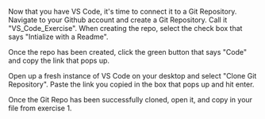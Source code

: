  Now that you have VS Code, it's time to connect it to a Git Repository. Navigate to your Github account and create a Git Repository. Call it "VS_Code_Exercise". When creating the repo, select the check box that says "Intialize with a Readme".

Once the repo has been created, click the green button that says "Code" and copy the link that pops up.

Open up a fresh instance of VS Code on your desktop and select "Clone Git Repository". Paste the link you copied in the box that pops up and hit enter.

Once the Git Repo has been successfully cloned, open it, and copy in your file from exercise 1.